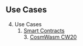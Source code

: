 ## Use Cases
4. Use Cases  
    1. [Smart Contracts](04%20use%20cases/01_smart_contracts/01_smart_contracts.md)  
         3. [CosmWasm CW20](04%20use%20cases/03_cw20/03_cw20.md)  